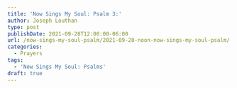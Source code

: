 ```yaml
---
title: 'Now Sings My Soul: Psalm 3:'
author: Joseph Louthan
type: post
publishDate: 2021-09-28T12:00:00-06:00
url: /now-sings-my-soul-psalm/2021-09-28-noon-now-sings-my-soul-psalm/
categories:
  - Prayers
tags:
  - 'Now Sings My Soul: Psalms'
draft: true
---
```

<div style="font-variant: small-caps;">

</div>
    

